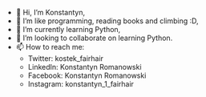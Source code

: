 - 👋 Hi, I’m Konstantyn,
- 👀 I’m like programming, reading books and climbing :D,
- 🌱 I’m currently learning Python,
- 💞️ I’m looking to collaborate on learning Python.
- 📫 How to reach me:
  * Twitter: kostek_fairhair
  * LinkedIn: Konstantyn Romanowski
  * Facebook: Konstantyn Romanowski
  * Instagram: konstantyn_1_fairhair

<!---
KonstantynRomanowski/KonstantynRomanowski is a ✨ special ✨ repository because its `README.md` (this file) appears on your GitHub profile.
You can click the Preview link to take a look at your changes.
--->

